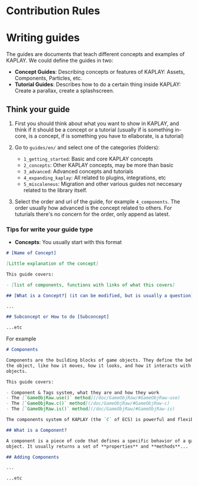 # Contribution Rules

# Writing guides

The guides are documents that teach different concepts and examples of KAPLAY.
We could define the guides in two:

- **Concept Guides**: Describing concepts or features of KAPLAY: Assets,
  Components, Particles, etc.
- **Tutorial Guides**: Describes how to do a certain thing inside KAPLAY: Create
  a parallax, create a splashscreen.

## Think your guide

1. First you should think about what you want to show in KAPLAY, and think if it
   should be a concept or a tutorial (usually if is something in-core, is a
   concept, if is something you have to ellaborate, is a tutorial)
2. Go to `guides/en/` and select one of the categories (folders):

   - `1_getting_started`: Basic and core KAPLAY concepts
   - `2_concepts`: Other KAPLAY concepts, may be more than basic
   - `3_advanced`: Advanced concepts and tutorials
   - `4_expanding_kaplay`: All related to plugins, integrations, etc
   - `5_miscaleneus`: Migration and other various guides not neccesary related
     to the library itself.

3. Select the order and url of the guide, for example `4_components`. The order
   usually how advanced is the concept related to others. For tuturials there's
   no concern for the order, only append as latest.

### Tips for write your guide type

- **Concepts**: You usually start with this format

```md
# [Name of Concept]

[Little explanation of the concept]

This guide covers:

- [list of components, functions with links of what this covers]

## [What is a Concept?] (it can be modified, but is usually a question)

...

## Subconcept or How to do [Subconcept]

...etc
```

For example

```md
# Components

Components are the building blocks of game objects. They define the behavior of
the object, like how it moves, how it looks, and how it interacts with other
objects.

This guide covers:

- Component & Tags system, what they are and how they work
- The [`GameObjRaw.use()` method](/doc/GameObjRaw/#GameObjRaw-use)
- The [`GameObjRaw.c()` method](/doc/GameObjRaw/#GameObjRaw-c)
- The [`GameObjRaw.is()` method](/doc/GameObjRaw/#GameObjRaw-is)

The components system of KAPLAY (the `C` of ECS) is powerful and flexible.

## What is a Component?

A component is a piece of code that defines a specific behavior of a game
object. It usually returns a set of **properties** and **methods**...

## Adding Components

...

...etc
```
